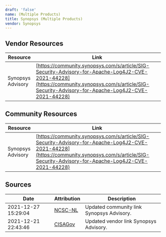 ```yaml
---
draft: 'false'
name: (Multiple Products)
title: Synopsys (Multiple Products)
vendor: Synopsys
---
```


## Vendor Resources
| Resource | Link |
| --- | --- |
| Synopsys Advisory | [https://community.synopsys.com/s/article/SIG-Security-Advisory-for-Apache-Log4J2-CVE-2021-44228](https://community.synopsys.com/s/article/SIG-Security-Advisory-for-Apache-Log4J2-CVE-2021-44228) |

## Community Resources
| Resource | Link |
| --- | --- |
| Synopsys Advisory | [https://community.synopsys.com/s/article/SIG-Security-Advisory-for-Apache-Log4J2-CVE-2021-44228](https://community.synopsys.com/s/article/SIG-Security-Advisory-for-Apache-Log4J2-CVE-2021-44228) |


## Sources
| Date | Attribution | Description |
| --- | --- | --- |
| 2021-12-27 15:29:04 | [NCSC-NL](https://github.com/NCSC-NL/log4shell/blob/main/software/README.md) | Updated community link Synopsys Advisory.  |
| 2021-12-21 22:43:46 | [CISAGov](https://raw.githubusercontent.com/cisagov/log4j-affected-db/develop/README.md) | Updated vendor link Synopsys Advisory.  |
